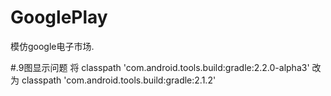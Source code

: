 # GooglePlay
模仿google电子市场.

#.9图显示问题
将
classpath 'com.android.tools.build:gradle:2.2.0-alpha3'
改为
classpath 'com.android.tools.build:gradle:2.1.2'
